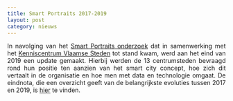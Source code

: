 ```yaml
---
title: Smart Portraits 2017-2019 
layout: post
category: nieuws
---
```


<div style="text-align: justify;margin-bottom: 1em;">
In navolging van het <a href="http://www.kenniscentrumvlaamsesteden.be/overhetkenniscentrum/Documents/Eindrapport%20Smart%20Portrait_PUBLIEK%20-%20definitief.pdf">Smart Portraits onderzoek</a> dat in samenwerking met het <a href="http://www.kenniscentrumvlaamsesteden.be">Kenniscentrum Vlaamse Steden</a> tot stand kwam, werd aan het eind van 2019 een update gemaakt. Hierbij werden de 13 centrumsteden bevraagd rond hun positie ten aanzien van het smart city concept, hoe zich dit vertaalt in de organisatie en hoe men met data en technologie omgaat. De eindnota, die een overzicht geeft van de belangrijkste evoluties tussen 2017 en 2019, is <a href="https://drive.google.com/open?id=1OdYw3P8o3nGDsKCtfOjy03I0F_0V57XF">hier</a> te vinden.
</div>

